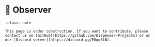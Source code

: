 # 👀 Observer

```{admonition} 🏗️ Under construction
:class: note

This page is under construction. If you want to contribute, please contact us on [GitHub](https://github.com/Dispenser-Projects) or on our [Discord server](https://discord.gg/E8qq6tN).
```